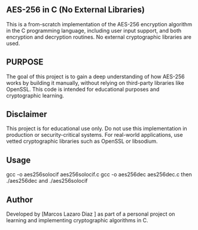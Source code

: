 ## AES-256 in C (No External Libraries)
This is a from-scratch implementation of the AES-256 encryption algorithm in the C programming language, including user input support, and both encryption and decryption routines.
No external cryptographic libraries are used.
## PURPOSE
The goal of this project is to gain a deep understanding of how AES-256 works by building it manually, without relying on third-party libraries like OpenSSL.
This code is intended for educational purposes and cryptographic learning.
## Disclaimer
This project is for educational use only.
Do not use this implementation in production or security-critical systems.
For real-world applications, use vetted cryptographic libraries such as OpenSSL or libsodium.
## Usage
gcc -o aes256solocif aes256solocif.c
gcc -o aes256dec aes256dec.c
then 
./aes256dec and ./aes256solocif
## Author
Developed by [Marcos Lazaro Diaz ] as part of a personal project on learning and implementing cryptographic algorithms in C.
